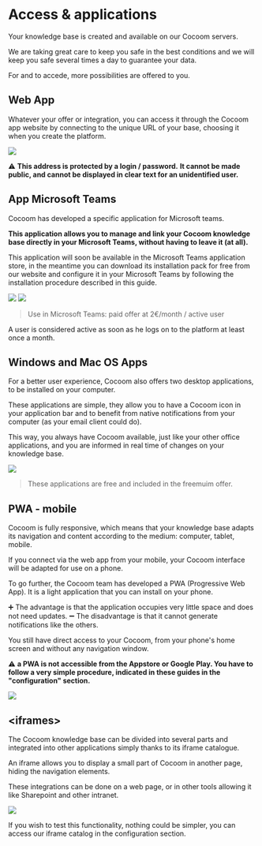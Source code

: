 # Access & applications

Your knowledge base is created and available on our Cocoom servers.

We are taking great care to keep you safe in the best conditions and we will keep you safe several times a day to guarantee your data.

For and to accede, more possibilities are offered to you.


## Web App

Whatever your offer or integration, you can access it through the Cocoom app website by connecting to the unique URL of your base, choosing it when you create the platform.


![](https://paper-attachments.dropbox.com/s_EC7EE8CC1B7BC02ADF64672D215BCF479354612A75D3B0231C10CC0F77CB116D_1589108867693_Plan+de+travail+48cocoom-guides-2.png)


⚠️ **This address is protected by a login / password.**
**It cannot be made public, and cannot be displayed in clear text for an unidentified user.**


## App Microsoft Teams

Cocoom has developed a specific application for Microsoft teams.

**This application allows you to manage and link your Cocoom knowledge base directly in your Microsoft Teams, without having to leave it (at all).**

This application will soon be available in the Microsoft Teams application store, in the meantime you can download its installation pack for free from our website and configure it in your Microsoft Teams by following the installation procedure described in this guide.


![](https://paper-attachments.dropbox.com/s_EC7EE8CC1B7BC02ADF64672D215BCF479354612A75D3B0231C10CC0F77CB116D_1589108934405_Plan+de+travail+50cocoom-guides-2.png)
![](https://paper-attachments.dropbox.com/s_EC7EE8CC1B7BC02ADF64672D215BCF479354612A75D3B0231C10CC0F77CB116D_1589108934422_Plan+de+travail+49cocoom-guides-2.png)



> Use in Microsoft Teams: paid offer at 2€/month / active user

A user is considered active as soon as he logs on to the platform at least once a month.


## Windows and Mac OS Apps

For a better user experience, Cocoom also offers two desktop applications, to be installed on your computer.

These applications are simple, they allow you to have a Cocoom icon in your application bar and to benefit from native notifications from your computer (as your email client could do).

This way, you always have Cocoom available, just like your other office applications, and you are informed in real time of changes on your knowledge base.


![](https://paper-attachments.dropbox.com/s_EC7EE8CC1B7BC02ADF64672D215BCF479354612A75D3B0231C10CC0F77CB116D_1589109008967_Plan+de+travail+39demo-tour-cocoom.jpg)

> These applications are free and included in the freemuim offer.



## PWA - mobile

Cocoom is fully responsive, which means that your knowledge base adapts its navigation and content according to the medium: computer, tablet, mobile.

If you connect via the web app from your mobile, your Cocoom interface will be adapted for use on a phone.

To go further, the Cocoom team has developed a PWA (Progressive Web App). It is a light application that you can install on your phone.

➕ The advantage is that the application occupies very little space and does not need updates.
➖ The disadvantage is that it cannot generate notifications like the others.

You still have direct access to your Cocoom, from your phone's home screen and without any navigation window.

⚠️ **a PWA is not accessible from the Appstore or Google Play. You have to follow a very simple procedure, indicated in these guides in the "configuration" section.**


![](https://paper-attachments.dropbox.com/s_EC7EE8CC1B7BC02ADF64672D215BCF479354612A75D3B0231C10CC0F77CB116D_1589109067439_Plan+de+travail+51cocoom-guides-2.png)




## &lt;iframes&gt;

The Cocoom knowledge base can be divided into several parts and integrated into other applications simply thanks to its iframe catalogue.

An iframe allows you to display a small part of Cocoom in another page, hiding the navigation elements.

These integrations can be done on a web page, or in other tools allowing it like Sharepoint and other intranet.


![](https://paper-attachments.dropbox.com/s_EC7EE8CC1B7BC02ADF64672D215BCF479354612A75D3B0231C10CC0F77CB116D_1589109107791_Capture-decran-2019-05-23-a-09.16.19.png)


If you wish to test this functionality, nothing could be simpler, you can access our iframe catalog in the configuration section.

